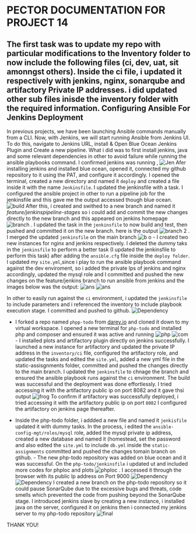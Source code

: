 # PECTOR DOCUMENTATION FOR PROJECT 14
The first task was to update my repo with particular modifications to the Inventory folder to now include the following files (ci, dev, uat, sit amonngst others). Inside the ci file, i updated it respectively with jenkins, nginx, sonarqube and artifactory Private IP addresses. i did updated other sub files inisde the inventory folder with the required information.
**Configuring Ansible For Jenkins Deployment**
-
In previous projects, we have been launching Ansible commands manually from a CLI. Now, with Jenkins, we will start running Ansible from Jenkins UI. To do this, navigate to Jenkins URL, install & Open Blue Ocean Jenkins Plugin and Create a new pipeline. What i did was to first install jenkins, java and some relevant dependencies in other to avoid failure while running the ansible playbooks command. I confirmed jenkins was running , ![Jen](./images/jenkins%20s.png)
Afer installing jenkins and installed blue ocean, opened it, connected my github repository to it using the PAT, and configure it accordingly. I opened the terminal, created a new directory and named it `deploy` and created a file inside it with the name `Jenkinsfile`. I updated the jenkinsfile with a task. I configured the ansible project in other to run a pipeline job for the jenkinsfile and this gave me the output accessed though blue ocean. ![build](./images/fb.PNG) After this, i created and swithed to a new branch and named it *feature/jenkinspipeline-stages*  so i could add and commit the new changes directly to the new branch and this appeared on jenkins homepage ![branch](./images/branch.png)
. I updated the task in the `jenkinsfile` to now build and test, then pushed and committed it on the new branch. here is the output ![branch 2](./images/build%202.png)
. I merged the updated `jenkinsfile` on the main branch ![b o](./images/build%20out.PNG) - I created two new instances for nginx and jenkins respectively. I deleted the dummy taks in the `jenkinsfile` to perform a better task (I updated the jenkinsfile to perform this task) after adding the `ansible.cfg` file inside the `deploy folder`.  I updated my `site.yml`,since i play to run the ansible playbook command against the dev enviroment, so i added the private Ips of jenkins and nginx accordingly, updated the mysql role and I committed and pushed the new changes on the feature/jenkins branch to run ansible from jenkins and the images below was the output:
![ans](./images/ansible%20playbook%20from%20jenkins%201.PNG)
![ans](./images/ansible%20playbook%20from%20jenkins%203.png)

In other to easily run against the `ci` environment, i updated the `jenkinsfile` to include parameters and i referenced the inventory to include playbook execution stage. I committed and pushed to github. ![Dependency](./images/parameter.png)
- I forked a repo named `phpp-todo` from [darey.io](https://github.com/darey-devops/php-todo.git) and cloned it down to my virtual workspace. I opened a new terminal for `php-todo` and installed php and composer and ensured it was active and running ![php](./images/php%20status.png) ![com](./images/Composer%20Installation.png) - I installed plots and artifactory plugin directly on jenkins successfully. I launched a new instance for artifactory and updated the private IP address in the `inventory/ci` file, configured the artifactory role, and updated the tasks and edited the `site.yml`, added a new yml file in the static-assisgnments folder, committed and pushed the changes directly to the main branch. I updated the `jenkinsfile` to chnage the branch and ensured the ansible playbook runs against the `ci` environment. The build was successful and the deployment was done effortlessly. I tried accessing it with the artifactory public ip on port 8082 and it gave thsi output ![jfrog](./images/jfrog.PNG) To confirm if artifactory was successfully deployed, i tried accessing it with the artifactory public ip on port `8082` I configured the artifactory on jenkins page thereafter. 

- Inside the php-todo folder, i addded a new file and named it `jenkisfile` updated it with dummy tasks. In the process, i edited the `ansible-config-mgt/roles/mysql` role, added the mysql private ip address, created a new database and named it (homestead, set the password and also edited the `site.yml` to include `db.yml` inside the `static-assignments`   committed and pushed the changes tomain branch on gtihub. - The new php-todo repository was added on blue ocean and it was successful. On the `php-todo/jenkinsfile` i updated ut and included more codes for phploc and plots ![phploc](./images/phploc.PNG/) . I accessed it through the browser with its public Ip address on Port 9000 ![Dependency](./images/sonar.PNG/)
![Dependency](./images/SonarQube%20quality%20gate.png)
I created a new branch on the php-todo repository so it could pause SonarQube due to the excessive bugs and threats, code smells which prevented the code from pushing beyond the SonarQube stage. I introduced jenkins slave by creating a new instance, i installed java on the server, configured it on jenkins then i connected my jenkins server to my php-todo repository ![final](./images/final%20result%20of%20build.png)


THANK YOU!
